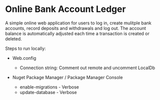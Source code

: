 # Online Bank Account Ledger

A simple online web application for users to log in, create mulitple bank accounts, record deposits and withdrawals and log out.
The account balance is automatically adjusted each time a transaction is created or deleted. 

Steps to run locally:

  * Web.config
    * Connection string: Comment out remote and uncomment LocalDb
    
  * Nuget Package Manager / Package Manager Console
    * enable-migrations - Verbose
    * update-database - Verbose

